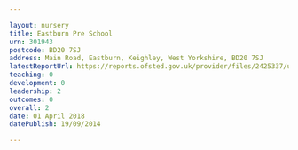 ```yaml
---

layout: nursery
title: Eastburn Pre School
urn: 301943
postcode: BD20 7SJ
address: Main Road, Eastburn, Keighley, West Yorkshire, BD20 7SJ
latestReportUrl: https://reports.ofsted.gov.uk/provider/files/2425337/urn/301943.pdf
teaching: 0
development: 0
leadership: 2
outcomes: 0
overall: 2
date: 01 April 2018 
datePublish: 19/09/2014

---
```


